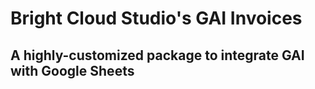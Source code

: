 # Bright Cloud Studio's GAI Invoices
## A highly-customized package to integrate GAI with Google Sheets
